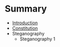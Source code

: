 # Summary

* [Introduction](README.md)
* [Constitution](home/constitution.md)
* Steganography
   * Steganography 1

